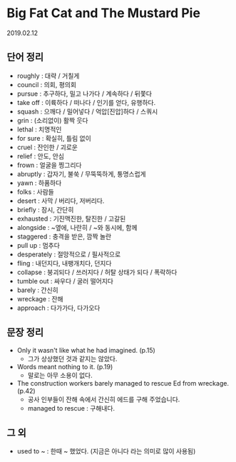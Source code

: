 # Big Fat Cat and The Mustard Pie

2019.02.12

## 단어 정리

- roughly : 대략 / 거칠게
- council : 의회, 평의회
- pursue : 추구하다, 밀고 나가다 / 계속하다 / 뒤쫓다
- take off : 이륙하다 / 떠나다 / 인기를 얻다, 유행하다.
- squash : 으깨다 / 밀어넣다 / 억압[진압]하다 / 스쿼시
- grin : (소리없이) 활짝 웃다
- lethal : 치명적인
- for sure : 확실히, 틀림 없이
- cruel : 잔인한 / 괴로운
- relief : 안도, 안심
- frown : 얼굴을 찡그리다
- abruptly : 갑자기, 불쑥 / 무뚝뚝하게, 퉁명스럽게
- yawn : 하품하다
- folks : 사람들
- desert : 사막 / 버리다, 저버리다.
- briefly : 잠시, 간단히
- exhausted : 기진맥진한, 탈진한 / 고갈된
- alongside : ~옆에, 나란히 / ~와 동시에, 함께
- staggered : 충격을 받은, 깜짝 놀란
- pull up : 멈추다
- desperately : 절망적으로 / 필사적으로
- fling : 내던지다, 내팽개치다, 던지다
- collapse : 붕괴되다 / 쓰러지다 / 허탈 상태가 되다 / 폭락하다
- tumble out : 싸우다 / 굴러 떨어지다
- barely : 간신히
- wreckage : 잔해
- approach : 다가가다, 다가오다

## 문장 정리

- Only it wasn't like what he had imagined. (p.15)
  - 그가 상상했던 것과 같지는 않았다.
- Words meant nothing to it. (p.19)
  - 말로는 아무 소용이 없다.
- The construction workers barely managed to rescue Ed from wreckage. (p.42)
  - 공사 인부들이 잔해 속에서 간신히 에드를 구해 주었습니다.
  - managed to rescue : 구해내다.

## 그 외

- used to ~ : 한때 ~ 했었다. (지금은 아니다 라는 의미로 많이 사용됨)
